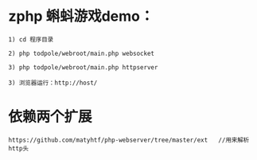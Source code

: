 zphp 蝌蚪游戏demo：
======

	1) cd 程序目录

	2) php todpole/webroot/main.php websocket 

	3) php todpole/webroot/main.php httpserver 

	3) 浏览器运行：http://host/

依赖两个扩展
====
	https://github.com/matyhtf/php-webserver/tree/master/ext   //用来解析http头
	



